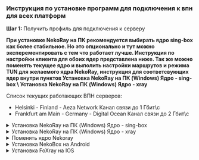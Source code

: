 ### Инструкция по установке программ для подключения к впн для всех платформ

**Шаг 1:** Получить профиль для подключения к серверу

**При установке NekoRay на ПК рекомендуется выбирать ядро sing-box как более стабильное. Но это опционально и тут можно эксперементировать с тем что работает лучше. Инструкция по настройки клиента для обоих ядер представлена ниже. Так же можно поменять текущее ядро и выполить настройки маршрутов и режима TUN для желаемого ядра NekoRay, инструкция для соответсвующих ядер внутри пунктов Установка NekoRay на ПК (Windows) Ядро - sing-box \ Установка NekoRay на ПК (Windows) Ядро - xray**

Список текущих работающих ВПН серверов:
- Helsinki - Finland - Aeza Network Канал связи до 1 Гбит\с
- Frankfurt am Main - Germany - Digital Ocean Канал связи до 2 Гбит\с

<details>
  <summary>Установка NekoRay на ПК (Windows) Ядро - sing-box </summary>

  ## Установка программы и подключение к серверу
  - Скачать программу с оффициального репозитория https://github.com/MatsuriDayo/nekoray/releases/download/3.26/nekoray-3.26-2023-12-09-windows64.zip
  - Распаковать загруженный .zip файл в удобное место на вашем компьютере
  - Открыть распакованную папку и запустить файл nekoray.exe, при запуске выбрать ядро sing-box
  - Если при запуске выдает ошибку DLL скачать и установить vc_redist https://aka.ms/vs/17/release/vc_redist.x64.exe


  - После запуска nekoray.exe, скопировать профиль VLESS который я скинул, нажать Программа и добавить профиль из буфера обмена
   <p align="center">
  <img src="https://github.com/user-attachments/assets/2691ab29-dcf1-4ab3-9dd9-cb0a0b7c9b93" alt="Описание изображения" style="margin: 20px;"/>
 </p>
    
  - Далее правой кнопкой мыши по появившейся строке профиля и нажать Запустить, слева от строки профиля должна появиться галочка - профиль активен
   
    <p align="center">
    <img src="https://github.com/user-attachments/assets/16d032a5-9b0b-4248-8907-16f7ab350725" alt="Описание изображения" style="margin: 20px;"/>
    </p>

- **Перед включением TUN режима, необходимо удалить с компьютера различные Radmin VPN, Hamachi, OpenVPN или выключить их туннельные интерфейсы в настройках сети Windows. Эти программы создают свои туннельные интерфейсы и могут мешать работе туннельного интерфейса NekoRay. NekoRay так же крайне плохо и не стабильно работает если установлен антивирус**

  - После этого выбрать режим TUN или режим системного прокси. Одно из двух, вместе они работать не будут. Сначала выбираем режим TUN, проверяем работает ли интернет и другие заблокированные сервисы. **Если что-то не работает, не загружается, попробуйте сначала выключить впн и перезагрузить ПК, тунельный интерфейс иногда багает.** Если ничего не работает - пробуем режим системного прокси. Если и так ничего не работает - пишем мне.
   
    <p align="center">
    <img src="https://github.com/user-attachments/assets/717211b3-3ea6-445b-85a0-f3479894ed00" alt="Описание изображения" style="margin: 20px;"/>
    </p>
    
   ## Настройка маршрутизации

   - Сверху в программе нажимаем Настройки, выбираем строку Настройки маршрутов
     <p align="center">
     <img src="https://github.com/user-attachments/assets/2d630915-a0af-46a4-a13e-7241af2c6254" alt="Описание изображения" style="margin: 20px;"/>
     </p>
     
   - Далее следуем шагам на скрине. Outboud по-умолчанию должен быть bypass.
     
      <p align="center">
     <img src="https://github.com/user-attachments/assets/a352da1a-7cf6-46dc-b2f0-617fee74bbf1" alt="Описание изображения" style="margin: 20px;"/>
     </p>

   - В редакторе JSON слева удаляем весь текст и вставляем туда правила маршрутизации (ссылка на файл с набором маршрутов ниже, его нужно открыть и скопировать весь текст оттуда)
       <p align="center">
       <img src="https://github.com/user-attachments/assets/9987ef4d-557f-4fb0-8628-564569023377" alt="Описание изображения" style="margin: 20px;"/>
      </p>
      <p align="center">
     <img src="https://github.com/user-attachments/assets/ca69450a-25b9-49cf-860c-26d05bd3da13" alt="Описание изображения" style="margin: 20px;"/>
      </p>
      
     - Ссылка на правила маршрутизации: [Правила маршрутизации](https://raw.githubusercontent.com/sssuckmyblood/sssuckmyblood-vpn-docs/refs/heads/main/routes-sign-box.json)
           
     - ДАЛЕЕ нужно настроить режим TUN только на определенные приложения  (Если вам сложно и с этого пункта вы НИЧЕГО не понимаете, напишите мне, разберемся). В программе нажимаем Настройки, выбираем строку Настройки TUN-режима. Убедитесь что включена опция "Встроенный TUN*".
Включите "Режим белого списка". Укажите, какие процессы необходимо проксировать. Например, чтобы проксировать только Discord, добавьте в список __Discord.exe__ и __Updater.exe__, затем нажмите "OK". Список процессов, которые будет проксироваться, чувствителен к регистру.
После выполнения этих действий Nekoray будет проксировать только Discord, а все остальные соединения будут проходить без VPN. Это особенно важно для онлайн-игр. Для проксирования браузеров используйте следующие имена процессов, это позволит открывать Дискорд, Ютуб, Инстаграмм, Твиттер, ЧатГПТ в браузере:

Google Chrome: chrome.exe

Yandex Browser: browser.exe

Mozilla Firefox: firefox.exe

Microsoft Edge: msedge.exe

Opera Browser: opera.exe

Safari (Windows): safari.exe

Brave Browser: brave.exe

Spotify: Spotify.exe

   <p align="center">
     <img src="https://github.com/user-attachments/assets/1dd1158e-fd24-4451-bd34-31a5fa3ca41d" alt="Описание изображения" style="margin: 20px;"/>
  </p>

   <p align="center">
     <img src="https://github.com/user-attachments/assets/f059502b-c8f7-4112-9a33-8fed17c551f6" alt="Описание изображения" style="margin: 20px;"/>
  </p>
  


  

</details>
<details>
  <summary>Установка NekoRay на ПК (Windows) Ядро - xray </summary>

  ## Установка программы и подключение к серверу
  - Скачать программу с оффициального репозитория https://github.com/MatsuriDayo/nekoray/releases/download/3.26/nekoray-3.26-2023-12-09-windows64.zip
  - Распаковать загруженный .zip файл в удобное место на вашем компьютере
  - Открыть распакованную папку и запустить файл nekoray.exe, при запуске выбрать ядро xray
  - Если при запуске выдает ошибку DLL скачать и установить vc_redist https://aka.ms/vs/17/release/vc_redist.x64.exe


  - После запуска nekoray.exe, скопировать профиль VLESS который я скинул, нажать Программа и добавить профиль из буфера обмена
   <p align="center">
  <img src="https://github.com/user-attachments/assets/2691ab29-dcf1-4ab3-9dd9-cb0a0b7c9b93" alt="Описание изображения" style="margin: 20px;"/>
 </p>
    
  - Далее правой кнопкой мыши по появившейся строке профиля и нажать Запустить, слева от строки профиля должна появиться галочка - профиль активен
   
    <p align="center">
    <img src="https://github.com/user-attachments/assets/16d032a5-9b0b-4248-8907-16f7ab350725" alt="Описание изображения" style="margin: 20px;"/>
    </p>

- **Перед включением TUN режима, необходимо удалить с компьютера различные Radmin VPN, Hamachi, OpenVPN или выключить их туннельные интерфейсы в настройках сети Windows. Эти программы создают свои туннельные интерфейсы и могут мешать работе туннельного интерфейса NekoRay. NekoRay так же крайне плохо и не стабильно работает на Windows 10, особенно на старых сборках (на более новых вроде терпимо).**

  - После этого выбрать режим TUN или режим системного прокси. Одно из двух, вместе они работать не будут. Сначала выбираем режим TUN, проверяем работает ли интернет и другие заблокированные сервисы. **Если что-то не работает, не загружается, попробуйте сначала выключить впн и перезагрузить ПК, тунельный интерфейс иногда багает.** Если ничего не работает - пробуем режим системного прокси. Если и так ничего не работает - пишем мне.
   
    <p align="center">
    <img src="https://github.com/user-attachments/assets/717211b3-3ea6-445b-85a0-f3479894ed00" alt="Описание изображения" style="margin: 20px;"/>
    </p>
    
   ## Настройка маршрутизации

   - Сверху в программе нажимаем Настройки, выбираем строку Настройки маршрутов
     <p align="center">
     <img src="https://github.com/user-attachments/assets/2d630915-a0af-46a4-a13e-7241af2c6254" alt="Описание изображения" style="margin: 20px;"/>
     </p>
     
   - Далее следуем шагам на скрине. Outboud по-умолчанию должен быть bypass.
     
      <p align="center">
     <img src="https://github.com/user-attachments/assets/a352da1a-7cf6-46dc-b2f0-617fee74bbf1" alt="Описание изображения" style="margin: 20px;"/>
     </p>

   - В редакторе JSON слева удаляем весь текст и вставляем туда правила маршрутизации (ссылка на файл с набором маршрутов ниже, его нужно открыть и скопировать весь текст оттуда)
       <p align="center">
       <img src="https://github.com/user-attachments/assets/9987ef4d-557f-4fb0-8628-564569023377" alt="Описание изображения" style="margin: 20px;"/>
      </p>
      <p align="center">
     <img src="https://github.com/user-attachments/assets/ca69450a-25b9-49cf-860c-26d05bd3da13" alt="Описание изображения" style="margin: 20px;"/>
      </p>
      
     - Ссылка на правила маршрутизации: [Правила маршрутизации](https://raw.githubusercontent.com/sssuckmyblood/sssuckmyblood-vpn-docs/refs/heads/main/routes.json)
           
     - ДАЛЕЕ нужно настроить режим TUN только на определенные приложения (Если вам сложно и с этого пункта вы НИЧЕГО не понимаете, напишите мне, разберемся). В программе нажимаем Настройки, выбираем строку Настройки TUN-режима. 
Включите "Режим белого списка". Укажите, какие процессы необходимо проксировать. Например, чтобы проксировать только Discord, добавьте в список __Discord.exe__ и __Updater.exe__, затем нажмите "OK". Список процессов, которые будет проксироваться, чувствителен к регистру.
После выполнения этих действий Nekoray будет проксировать только Discord, а все остальные соединения будут проходить без VPN. Это особенно важно для онлайн-игр. Для проксирования браузеров используйте следующие имена процессов, это позволит открывать Дискорд, Ютуб, Инстаграмм, Твиттер, ЧатГПТ в браузере:

Google Chrome: chrome.exe

Yandex Browser: browser.exe

Mozilla Firefox: firefox.exe

Microsoft Edge: msedge.exe

Opera Browser: opera.exe

Safari (Windows): safari.exe

Brave Browser: brave.exe

Spotify: Spotify.exe

   <p align="center">
     <img src="https://github.com/user-attachments/assets/1dd1158e-fd24-4451-bd34-31a5fa3ca41d" alt="Описание изображения" style="margin: 20px;"/>
  </p>

   <p align="center">
     <img src="https://github.com/user-attachments/assets/6de60899-f04d-46b1-9f58-b0ffad3fef4e" alt="Описание изображения" style="margin: 20px;"/>
  </p>
  


  

</details>
<details>
  <summary> Поменять ядро Nekoray </summary>
  
  - Перейти в Основные настройки.
  
  - Открыть раздел Ядро.
  
  - Выбрать ядро sing-box или xray.


   <p align="center">
  <img src="https://github.com/user-attachments/assets/bf056604-bbfa-4c2b-86b7-86fb623454a1" alt="Описание изображения" style="margin: 20px;"/>
 </p>
  <p align="center">
  <img src="https://github.com/user-attachments/assets/355bc9e1-305a-4886-8686-724d43dfcfa9" alt="Описание изображения" style="margin: 20px;"/>
 </p>
    


  

</details>

<details>
  <summary>Установка NekoBox на Android</summary>
  
   ## Установка программы и подключение к серверу
   
  - Скачать программу с оффициального репозитория https://github.com/MatsuriDayo/NekoBoxForAndroid/releases/download/1.3.2/NB4A-1.3.2-arm64-v8a.apk
    
  - Скопировать профиль VLESS который я скинул, запустить программу и следовать скринам
    ![image](https://github.com/user-attachments/assets/d5052197-9cfb-427b-b285-72bdfd64a3dc)
    
  - Для подключения нажать на круг со значком снизу экрана
    ![image](https://github.com/user-attachments/assets/be6fee40-1c07-41eb-8402-7bd168b3b08f)
    
</details>

</details>

<details>
  <summary>Установка FoXray на IOS</summary>
  
   ## Установка программы и подключение к серверу
   
  - Скачать программу из App Store https://apps.apple.com/us/app/foxray/id6448898396
    
  - Скопировать профиль VLESS который я скинул, запустить программу и следовать скринам
    
    ![image](https://github.com/user-attachments/assets/d7454fd7-45b6-4e70-b2cd-0f55ad833a05)
    
  - Разрешить вставку
    
    ![image](https://github.com/user-attachments/assets/9401c89b-14d0-45f6-bd6d-6923453bb05a)

  - И нажать на зачек справа от профиля - он запустится

    
</details>
